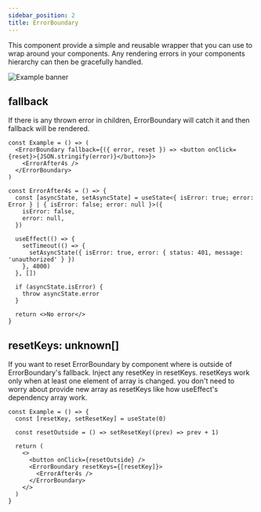 ```yaml
---
sidebar_position: 2
title: ErrorBoundary
---
```


This component provide a simple and reusable wrapper that you can use to wrap around your components. Any rendering errors in your components hierarchy can then be gracefully handled.

![Example banner](/gif/errorboundary-example.gif)

## fallback

If there is any thrown error in children, ErrorBoundary will catch it and then fallback will be rendered.

```tsx
const Example = () => (
  <ErrorBoundary fallback={({ error, reset }) => <button onClick={reset}>{JSON.stringify(error)}</button>}>
    <ErrorAfter4s />
  </ErrorBoundary>
)

const ErrorAfter4s = () => {
  const [asyncState, setAsyncState] = useState<{ isError: true; error: Error } | { isError: false; error: null }>({
    isError: false,
    error: null,
  })

  useEffect(() => {
    setTimeout(() => {
      setAsyncState({ isError: true, error: { status: 401, message: 'unauthorized' } })
    }, 4000)
  }, [])

  if (asyncState.isError) {
    throw asyncState.error
  }

  return <>No error</>
}
```

## resetKeys: unknown[]

If you want to reset ErrorBoundary by component where is outside of ErrorBoundary's fallback. Inject any resetKey in resetKeys. resetKeys work only when at least one element of array is changed. you don't need to worry about provide new array as resetKeys like how useEffect's dependency array work.

```tsx
const Example = () => {
  const [resetKey, setResetKey] = useState(0)

  const resetOutside = () => setResetKey((prev) => prev + 1)

  return (
    <>
      <button onClick={resetOutside} />
      <ErrorBoundary resetKeys={[resetKey]}>
        <ErrorAfter4s />
      </ErrorBoundary>
    </>
  )
}
```
